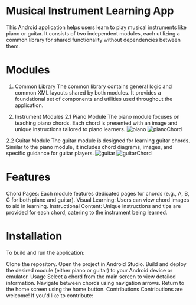 # Musical Instrument Learning App

This Android application helps users learn to play musical instruments like piano or guitar. It consists of two independent modules, each utilizing a common library for shared functionality without dependencies between them.

# Modules
1. Common Library
The common library contains general logic and common XML layouts shared by both modules. It provides a foundational set of components and utilities used throughout the application.

2. Instrument Modules
2.1 Piano Module
The piano module focuses on teaching piano chords. Each chord is presented with an image and unique instructions tailored to piano learners.
![piano](https://github.com/user-attachments/assets/b0533adc-f218-46c8-9bcc-47c244069e8e)
![pianoChord](https://github.com/user-attachments/assets/332ff06a-4d6e-4708-91cb-69f459b9e871)


2.2 Guitar Module
The guitar module is designed for learning guitar chords. Similar to the piano module, it includes chord diagrams, images, and specific guidance for guitar players.
![guitar](https://github.com/user-attachments/assets/be4ab8d9-6e66-4d58-b5fe-fd5d0eaf0a89)
![guitarChord](https://github.com/user-attachments/assets/3a7a7195-86fc-4ce0-8f81-4875f442600c)



# Features
Chord Pages: Each module features dedicated pages for chords (e.g., A, B, C for both piano and guitar).
Visual Learning: Users can view chord images to aid in learning.
Instructional Content: Unique instructions and tips are provided for each chord, catering to the instrument being learned.

# Installation
To build and run the application:

Clone the repository.
Open the project in Android Studio.
Build and deploy the desired module (either piano or guitar) to your Android device or emulator.
Usage
Select a chord from the main screen to view detailed information.
Navigate between chords using navigation arrows.
Return to the home screen using the home button.
Contributions
Contributions are welcome! If you'd like to contribute:


